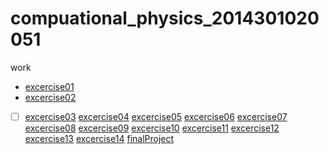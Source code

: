 # compuational_physics_2014301020051
work
+ [excercise01](https://github.com/tmh726699/compuational_physics_2014301020051/blob/master/excercise01)
+ [excercise02](https://github.com/tmh726699/compuational_physics_2014301020051/blob/master/excercise02)
- [ ] [excercise03](https://github.com/tmh726699/compuational_physics_2014301020051/blob/master/excercise03)
[excercise04](https://github.com/tmh726699/compuational_physics_2014301020051/blob/master/excercise04)
[excercise05](https://github.com/tmh726699/compuational_physics_2014301020051/blob/master/excercise05)
[excercise06](https://github.com/tmh726699/compuational_physics_2014301020051/blob/master/excercise06)
[excercise07](https://github.com/tmh726699/compuational_physics_2014301020051/blob/master/excercise07)
[excercise08](https://github.com/tmh726699/compuational_physics_2014301020051/blob/master/excercise08)
[excercise09](https://github.com/tmh726699/compuational_physics_2014301020051/blob/master/excercise09)
[excercise10](https://github.com/tmh726699/compuational_physics_2014301020051/blob/master/excercise10)
[excercise11](https://github.com/tmh726699/compuational_physics_2014301020051/blob/master/excercise11)
[excercise12](https://github.com/tmh726699/compuational_physics_2014301020051/blob/master/excercise12)
[excercise13](https://github.com/tmh726699/compuational_physics_2014301020051/blob/master/excercise13)
[excercise14](https://github.com/tmh726699/compuational_physics_2014301020051/blob/master/excercise14)
[finalProject](https://github.com/tmh726699/compuational_physics_2014301020051/blob/master/finalProject)

